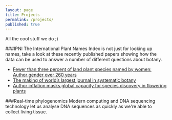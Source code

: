 ```yaml
---
layout: page
title: Projects
permalink: /projects/
published: true
---
```



All the cool stuff we do ;)

###IPNI
The International Plant Names Index is not just for looking up names, take a look at these recently published papers showing how the data can be used to answer a number of different questions about botany. 

- [Fewer than three percent of land plant species named by women: Author gender over 260 years](http://www.ingentaconnect.com/content/iapt/tax/2015/00000064/00000002/art00003)
- [The making of world’s largest journal in systematic botany](http://biotaxa.org/Phytotaxa/article/view/phytotaxa.191.1.1)
- [Author inflation masks global capacity for species discovery in flowering plants](http://onlinelibrary.wiley.com/doi/10.1111/nph.12522/abstract)

###Real-time phylogenomics
Modern computing and DNA sequencing technology let us analyse DNA sequences as quickly as we're able to collect living tissue.
